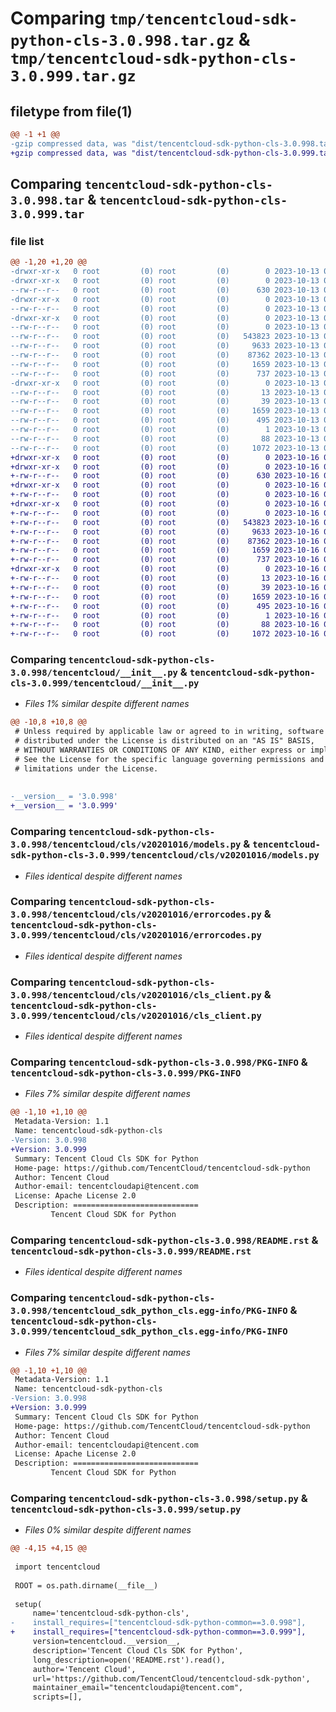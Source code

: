 # Comparing `tmp/tencentcloud-sdk-python-cls-3.0.998.tar.gz` & `tmp/tencentcloud-sdk-python-cls-3.0.999.tar.gz`

## filetype from file(1)

```diff
@@ -1 +1 @@
-gzip compressed data, was "dist/tencentcloud-sdk-python-cls-3.0.998.tar", last modified: Fri Oct 13 00:24:35 2023, max compression
+gzip compressed data, was "dist/tencentcloud-sdk-python-cls-3.0.999.tar", last modified: Mon Oct 16 00:23:47 2023, max compression
```

## Comparing `tencentcloud-sdk-python-cls-3.0.998.tar` & `tencentcloud-sdk-python-cls-3.0.999.tar`

### file list

```diff
@@ -1,20 +1,20 @@
-drwxr-xr-x   0 root         (0) root         (0)        0 2023-10-13 00:24:35.000000 tencentcloud-sdk-python-cls-3.0.998/
-drwxr-xr-x   0 root         (0) root         (0)        0 2023-10-13 00:24:35.000000 tencentcloud-sdk-python-cls-3.0.998/tencentcloud/
--rw-r--r--   0 root         (0) root         (0)      630 2023-10-13 00:24:35.000000 tencentcloud-sdk-python-cls-3.0.998/tencentcloud/__init__.py
-drwxr-xr-x   0 root         (0) root         (0)        0 2023-10-13 00:24:35.000000 tencentcloud-sdk-python-cls-3.0.998/tencentcloud/cls/
--rw-r--r--   0 root         (0) root         (0)        0 2023-10-13 00:24:35.000000 tencentcloud-sdk-python-cls-3.0.998/tencentcloud/cls/__init__.py
-drwxr-xr-x   0 root         (0) root         (0)        0 2023-10-13 00:24:35.000000 tencentcloud-sdk-python-cls-3.0.998/tencentcloud/cls/v20201016/
--rw-r--r--   0 root         (0) root         (0)        0 2023-10-13 00:24:35.000000 tencentcloud-sdk-python-cls-3.0.998/tencentcloud/cls/v20201016/__init__.py
--rw-r--r--   0 root         (0) root         (0)   543823 2023-10-13 00:24:35.000000 tencentcloud-sdk-python-cls-3.0.998/tencentcloud/cls/v20201016/models.py
--rw-r--r--   0 root         (0) root         (0)     9633 2023-10-13 00:24:35.000000 tencentcloud-sdk-python-cls-3.0.998/tencentcloud/cls/v20201016/errorcodes.py
--rw-r--r--   0 root         (0) root         (0)    87362 2023-10-13 00:24:35.000000 tencentcloud-sdk-python-cls-3.0.998/tencentcloud/cls/v20201016/cls_client.py
--rw-r--r--   0 root         (0) root         (0)     1659 2023-10-13 00:24:35.000000 tencentcloud-sdk-python-cls-3.0.998/PKG-INFO
--rw-r--r--   0 root         (0) root         (0)      737 2023-10-13 00:24:35.000000 tencentcloud-sdk-python-cls-3.0.998/README.rst
-drwxr-xr-x   0 root         (0) root         (0)        0 2023-10-13 00:24:35.000000 tencentcloud-sdk-python-cls-3.0.998/tencentcloud_sdk_python_cls.egg-info/
--rw-r--r--   0 root         (0) root         (0)       13 2023-10-13 00:24:35.000000 tencentcloud-sdk-python-cls-3.0.998/tencentcloud_sdk_python_cls.egg-info/top_level.txt
--rw-r--r--   0 root         (0) root         (0)       39 2023-10-13 00:24:35.000000 tencentcloud-sdk-python-cls-3.0.998/tencentcloud_sdk_python_cls.egg-info/requires.txt
--rw-r--r--   0 root         (0) root         (0)     1659 2023-10-13 00:24:35.000000 tencentcloud-sdk-python-cls-3.0.998/tencentcloud_sdk_python_cls.egg-info/PKG-INFO
--rw-r--r--   0 root         (0) root         (0)      495 2023-10-13 00:24:35.000000 tencentcloud-sdk-python-cls-3.0.998/tencentcloud_sdk_python_cls.egg-info/SOURCES.txt
--rw-r--r--   0 root         (0) root         (0)        1 2023-10-13 00:24:35.000000 tencentcloud-sdk-python-cls-3.0.998/tencentcloud_sdk_python_cls.egg-info/dependency_links.txt
--rw-r--r--   0 root         (0) root         (0)       88 2023-10-13 00:24:35.000000 tencentcloud-sdk-python-cls-3.0.998/setup.cfg
--rw-r--r--   0 root         (0) root         (0)     1072 2023-10-13 00:24:35.000000 tencentcloud-sdk-python-cls-3.0.998/setup.py
+drwxr-xr-x   0 root         (0) root         (0)        0 2023-10-16 00:23:47.000000 tencentcloud-sdk-python-cls-3.0.999/
+drwxr-xr-x   0 root         (0) root         (0)        0 2023-10-16 00:23:47.000000 tencentcloud-sdk-python-cls-3.0.999/tencentcloud/
+-rw-r--r--   0 root         (0) root         (0)      630 2023-10-16 00:23:46.000000 tencentcloud-sdk-python-cls-3.0.999/tencentcloud/__init__.py
+drwxr-xr-x   0 root         (0) root         (0)        0 2023-10-16 00:23:47.000000 tencentcloud-sdk-python-cls-3.0.999/tencentcloud/cls/
+-rw-r--r--   0 root         (0) root         (0)        0 2023-10-16 00:23:46.000000 tencentcloud-sdk-python-cls-3.0.999/tencentcloud/cls/__init__.py
+drwxr-xr-x   0 root         (0) root         (0)        0 2023-10-16 00:23:47.000000 tencentcloud-sdk-python-cls-3.0.999/tencentcloud/cls/v20201016/
+-rw-r--r--   0 root         (0) root         (0)        0 2023-10-16 00:23:46.000000 tencentcloud-sdk-python-cls-3.0.999/tencentcloud/cls/v20201016/__init__.py
+-rw-r--r--   0 root         (0) root         (0)   543823 2023-10-16 00:23:46.000000 tencentcloud-sdk-python-cls-3.0.999/tencentcloud/cls/v20201016/models.py
+-rw-r--r--   0 root         (0) root         (0)     9633 2023-10-16 00:23:46.000000 tencentcloud-sdk-python-cls-3.0.999/tencentcloud/cls/v20201016/errorcodes.py
+-rw-r--r--   0 root         (0) root         (0)    87362 2023-10-16 00:23:46.000000 tencentcloud-sdk-python-cls-3.0.999/tencentcloud/cls/v20201016/cls_client.py
+-rw-r--r--   0 root         (0) root         (0)     1659 2023-10-16 00:23:47.000000 tencentcloud-sdk-python-cls-3.0.999/PKG-INFO
+-rw-r--r--   0 root         (0) root         (0)      737 2023-10-16 00:23:46.000000 tencentcloud-sdk-python-cls-3.0.999/README.rst
+drwxr-xr-x   0 root         (0) root         (0)        0 2023-10-16 00:23:47.000000 tencentcloud-sdk-python-cls-3.0.999/tencentcloud_sdk_python_cls.egg-info/
+-rw-r--r--   0 root         (0) root         (0)       13 2023-10-16 00:23:47.000000 tencentcloud-sdk-python-cls-3.0.999/tencentcloud_sdk_python_cls.egg-info/top_level.txt
+-rw-r--r--   0 root         (0) root         (0)       39 2023-10-16 00:23:47.000000 tencentcloud-sdk-python-cls-3.0.999/tencentcloud_sdk_python_cls.egg-info/requires.txt
+-rw-r--r--   0 root         (0) root         (0)     1659 2023-10-16 00:23:47.000000 tencentcloud-sdk-python-cls-3.0.999/tencentcloud_sdk_python_cls.egg-info/PKG-INFO
+-rw-r--r--   0 root         (0) root         (0)      495 2023-10-16 00:23:47.000000 tencentcloud-sdk-python-cls-3.0.999/tencentcloud_sdk_python_cls.egg-info/SOURCES.txt
+-rw-r--r--   0 root         (0) root         (0)        1 2023-10-16 00:23:47.000000 tencentcloud-sdk-python-cls-3.0.999/tencentcloud_sdk_python_cls.egg-info/dependency_links.txt
+-rw-r--r--   0 root         (0) root         (0)       88 2023-10-16 00:23:47.000000 tencentcloud-sdk-python-cls-3.0.999/setup.cfg
+-rw-r--r--   0 root         (0) root         (0)     1072 2023-10-16 00:23:46.000000 tencentcloud-sdk-python-cls-3.0.999/setup.py
```

### Comparing `tencentcloud-sdk-python-cls-3.0.998/tencentcloud/__init__.py` & `tencentcloud-sdk-python-cls-3.0.999/tencentcloud/__init__.py`

 * *Files 1% similar despite different names*

```diff
@@ -10,8 +10,8 @@
 # Unless required by applicable law or agreed to in writing, software
 # distributed under the License is distributed on an "AS IS" BASIS,
 # WITHOUT WARRANTIES OR CONDITIONS OF ANY KIND, either express or implied.
 # See the License for the specific language governing permissions and
 # limitations under the License.
 
 
-__version__ = '3.0.998'
+__version__ = '3.0.999'
```

### Comparing `tencentcloud-sdk-python-cls-3.0.998/tencentcloud/cls/v20201016/models.py` & `tencentcloud-sdk-python-cls-3.0.999/tencentcloud/cls/v20201016/models.py`

 * *Files identical despite different names*

### Comparing `tencentcloud-sdk-python-cls-3.0.998/tencentcloud/cls/v20201016/errorcodes.py` & `tencentcloud-sdk-python-cls-3.0.999/tencentcloud/cls/v20201016/errorcodes.py`

 * *Files identical despite different names*

### Comparing `tencentcloud-sdk-python-cls-3.0.998/tencentcloud/cls/v20201016/cls_client.py` & `tencentcloud-sdk-python-cls-3.0.999/tencentcloud/cls/v20201016/cls_client.py`

 * *Files identical despite different names*

### Comparing `tencentcloud-sdk-python-cls-3.0.998/PKG-INFO` & `tencentcloud-sdk-python-cls-3.0.999/PKG-INFO`

 * *Files 7% similar despite different names*

```diff
@@ -1,10 +1,10 @@
 Metadata-Version: 1.1
 Name: tencentcloud-sdk-python-cls
-Version: 3.0.998
+Version: 3.0.999
 Summary: Tencent Cloud Cls SDK for Python
 Home-page: https://github.com/TencentCloud/tencentcloud-sdk-python
 Author: Tencent Cloud
 Author-email: tencentcloudapi@tencent.com
 License: Apache License 2.0
 Description: ============================
         Tencent Cloud SDK for Python
```

### Comparing `tencentcloud-sdk-python-cls-3.0.998/README.rst` & `tencentcloud-sdk-python-cls-3.0.999/README.rst`

 * *Files identical despite different names*

### Comparing `tencentcloud-sdk-python-cls-3.0.998/tencentcloud_sdk_python_cls.egg-info/PKG-INFO` & `tencentcloud-sdk-python-cls-3.0.999/tencentcloud_sdk_python_cls.egg-info/PKG-INFO`

 * *Files 7% similar despite different names*

```diff
@@ -1,10 +1,10 @@
 Metadata-Version: 1.1
 Name: tencentcloud-sdk-python-cls
-Version: 3.0.998
+Version: 3.0.999
 Summary: Tencent Cloud Cls SDK for Python
 Home-page: https://github.com/TencentCloud/tencentcloud-sdk-python
 Author: Tencent Cloud
 Author-email: tencentcloudapi@tencent.com
 License: Apache License 2.0
 Description: ============================
         Tencent Cloud SDK for Python
```

### Comparing `tencentcloud-sdk-python-cls-3.0.998/setup.py` & `tencentcloud-sdk-python-cls-3.0.999/setup.py`

 * *Files 0% similar despite different names*

```diff
@@ -4,15 +4,15 @@
 
 import tencentcloud
 
 ROOT = os.path.dirname(__file__)
 
 setup(
     name='tencentcloud-sdk-python-cls',
-    install_requires=["tencentcloud-sdk-python-common==3.0.998"],
+    install_requires=["tencentcloud-sdk-python-common==3.0.999"],
     version=tencentcloud.__version__,
     description='Tencent Cloud Cls SDK for Python',
     long_description=open('README.rst').read(),
     author='Tencent Cloud',
     url='https://github.com/TencentCloud/tencentcloud-sdk-python',
     maintainer_email="tencentcloudapi@tencent.com",
     scripts=[],
```

